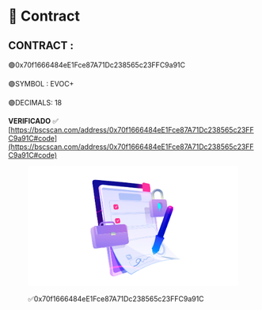 # 📃 Contract

## CONTRACT :&#x20;

🟣0x70f1666484eE1Fce87A71Dc238565c23FFC9a91C

🟣SYMBOL : EVOC+

🟣DECIMALS: 18

**VERIFICADO** ✅  [https://bscscan.com/address/0x70f1666484eE1Fce87A71Dc238565c23FFC9a91C#code](https://bscscan.com/address/0x70f1666484eE1Fce87A71Dc238565c23FFC9a91C#code)

<figure><img src="../.gitbook/assets/contract.png" alt=""><figcaption><p>✅0x70f1666484eE1Fce87A71Dc238565c23FFC9a91C</p></figcaption></figure>

